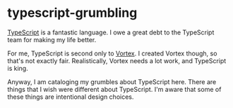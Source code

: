 # typescript-grumbling

[TypeScript](https://www.typescriptlang.org/) is a fantastic language. I owe a great debt to the TypeScript team for making my life better.

For me, TypeScript is second only to [Vortex](https://vortexlang.com). I created Vortex though, so that's not exactly fair. Realistically, Vortex needs a lot work, and TypeScript is king.

Anyway, I am cataloging my grumbles about TypeScript here. There are things that I wish were different about TypeScript. I'm aware that some of these things are intentional design choices.
